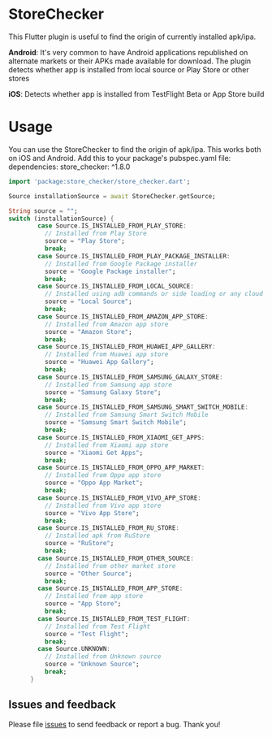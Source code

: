 # StoreChecker

This Flutter plugin is useful to find the origin of currently installed apk/ipa.

**Android**: It's very common to have Android applications republished on alternate markets or their APKs made available for download. The plugin detects whether app is installed from local source or Play Store or other stores

**iOS**: Detects whether app is installed from TestFlight Beta or App Store build

# Usage
You can use the StoreChecker to find the origin of apk/ipa. This works both on iOS and Android.
Add this to your package's pubspec.yaml file:
dependencies:
  store_checker: ^1.8.0

```dart
import 'package:store_checker/store_checker.dart';

Source installationSource = await StoreChecker.getSource;

String source = "";
switch (installationSource) {
        case Source.IS_INSTALLED_FROM_PLAY_STORE:
          // Installed from Play Store
          source = "Play Store";
          break;
        case Source.IS_INSTALLED_FROM_PLAY_PACKAGE_INSTALLER:
          // Installed from Google Package installer
          source = "Google Package installer";
          break;
        case Source.IS_INSTALLED_FROM_LOCAL_SOURCE:
          // Installed using adb commands or side loading or any cloud service
          source = "Local Source";
          break;
        case Source.IS_INSTALLED_FROM_AMAZON_APP_STORE:
          // Installed from Amazon app store
          source = "Amazon Store";
          break;
        case Source.IS_INSTALLED_FROM_HUAWEI_APP_GALLERY:
          // Installed from Huawei app store
          source = "Huawei App Gallery";
          break;
        case Source.IS_INSTALLED_FROM_SAMSUNG_GALAXY_STORE:
          // Installed from Samsung app store
          source = "Samsung Galaxy Store";
          break;
        case Source.IS_INSTALLED_FROM_SAMSUNG_SMART_SWITCH_MOBILE:
          // Installed from Samsung Smart Switch Mobile
          source = "Samsung Smart Switch Mobile";
          break;  
        case Source.IS_INSTALLED_FROM_XIAOMI_GET_APPS:
          // Installed from Xiaomi app store
          source = "Xiaomi Get Apps";
          break;
        case Source.IS_INSTALLED_FROM_OPPO_APP_MARKET:
          // Installed from Oppo app store
          source = "Oppo App Market";
          break;
        case Source.IS_INSTALLED_FROM_VIVO_APP_STORE:
          // Installed from Vivo app store
          source = "Vivo App Store";
          break;
        case Source.IS_INSTALLED_FROM_RU_STORE:
          // Installed apk from RuStore
          source = "RuStore";
          break;
        case Source.IS_INSTALLED_FROM_OTHER_SOURCE:
          // Installed from other market store
          source = "Other Source";
          break;
        case Source.IS_INSTALLED_FROM_APP_STORE:
          // Installed from app store
          source = "App Store";
          break;
        case Source.IS_INSTALLED_FROM_TEST_FLIGHT:
          // Installed from Test Flight
          source = "Test Flight";
          break;
        case Source.UNKNOWN:
          // Installed from Unknown source
          source = "Unknown Source";
          break;
      }
```

## Issues and feedback

Please file [issues](https://github.com/ravitejaavv/store_checker/issues) to send feedback or report a bug. Thank you!
